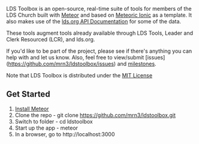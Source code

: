 LDS Toolbox is an open-source, real-time suite of tools for members of the LDS Church built with [Meteor](http://meteor.com) and based on [Meteoric Ionic](https://github.com/meteoric/meteor-ionic) as a template.  It also makes use of the [lds.org API Documentation](https://github.com/LDSorg/lds.org-api-documentation) for some of the data.  

These tools augment tools already available through LDS Tools, Leader and Clerk Resourced (LCR), and lds.org.

If you'd like to be part of the project, please see if there's anything you can help with and let us know.  Also, feel free to view/submit [issues] (https://github.com/mrn3/ldstoolbox/issues) and [milestones](https://github.com/mrn3/ldstoolbox/milestones).

Note that LDS Toolbox is distributed under the [MIT License](http://opensource.org/licenses/MIT)

## Get Started

1. [Install Meteor](https://www.meteor.com/install)
2. Clone the repo - git clone https://github.com/mrn3/ldstoolbox.git 
3. Switch to folder - cd ldstoolbox
4. Start up the app - meteor 
5. In a browser, go to http://localhost:3000
